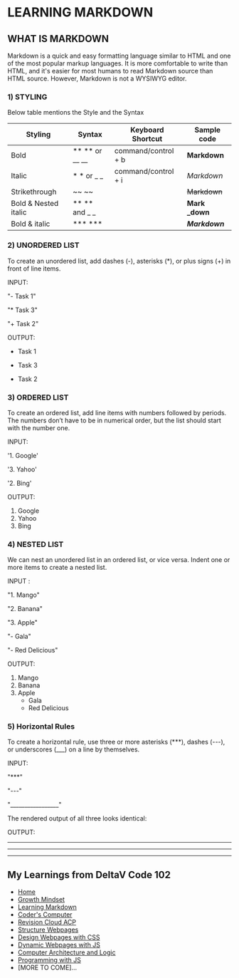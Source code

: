 # LEARNING MARKDOWN


## WHAT IS MARKDOWN

Markdown is a quick and easy formatting language similar to HTML and one of the most popular markup languages. It is more comfortable to write than HTML, and it's easier for most humans to read Markdown source than HTML source. However, Markdown is not a WYSIWYG editor.

### 1) STYLING

Below table mentions the Style and the Syntax

Styling| Syntax| Keyboard Shortcut| Sample code
------------ | ------------- | ---------------------------- | -----------
Bold	            |** ** or __ __	|command/control + b|**Markdown** 
Italic            | 	* * or _ _	|command/control + i|*Markdown*
Strikethrough     |	~~ ~~		      |                   |~~Markdown~~
Bold &  Nested italic|	** ** and _ _	|                   |**Mark _down**	
Bold & italic	      |  *** ***		  |                   |***Markdown***	


### 2) UNORDERED LIST

To create an unordered list, add dashes (-), asterisks (*), or plus signs (+) in front of line items.

INPUT:

"- Task 1"

"* Task 3"

"+ Task 2"

OUTPUT:

- Task 1
* Task 3
+ Task 2
  
### 3) ORDERED LIST

To create an ordered list, add line items with numbers followed by periods. The numbers don’t have to be in numerical order, but the list should start with the number one.

INPUT:

'1. Google'

'3. Yahoo' 

'2. Bing'
    
OUTPUT:  

1. Google
2. Yahoo 
3. Bing 
   
 
### 4) NESTED LIST

We can nest an unordered list in an ordered list, or vice versa. Indent one or more items to create a nested list.

INPUT :

"1. Mango"

"2. Banana"

"3. Apple"
   
   "- Gala"
   
   "- Red Delicious"

OUTPUT:


1. Mango
2. Banana
3. Apple
   - Gala
   - Red Delicious


### 5) Horizontal Rules


To create a horizontal rule, use three or more asterisks (***), dashes (---), or underscores (___) on a line by themselves.

INPUT:


"***"

"---"

"_________________"


The rendered output of all three looks identical:

OUTPUT:


*** 

---

_________________

## My Learnings from DeltaV Code 102
- [Home](README.md)
- [Growth Mindset](GROWTH_MINDSET.md)
- [Learning Markdown](LEARNING_MARKDOWN.md)
- [Coder's Computer](CODERS_COMPUTER.md)
- [Revision Cloud ACP](REVISION_CLOUD.md)
- [Structure Webpages](STRUCTURE_WEBPAGES.md)
- [Design Webpages with CSS](DESIGN_WEBPAGES_CSS.md)
- [Dynamic Webpages with JS](DYNAMIC_WEBPAGES_JS.md)
- [Computer Architecture and Logic](COMPUTER_ARCHI_LOGIC.md)
- [Programming with JS](PROGRAMMING_WITH_JAVASCRIPT.md)
- [MORE TO COME]...




